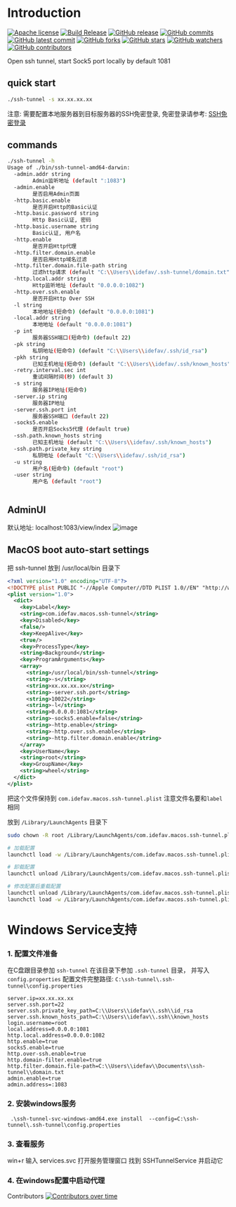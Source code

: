 # Introduction
[![Apache license](https://img.shields.io/badge/License-Apache-blue.svg)](https://lbesson.mit-license.org/)
[![Build Release](https://github.com/idefav/ssh-tunnel/actions/workflows/release.yml/badge.svg)](https://github.com/idefav/ssh-tunnel/actions/workflows/release.yml)
[![GitHub release](https://img.shields.io/github/release/idefav/ssh-tunnel.svg)](https://github.com/idefav/ssh-tunnel/releases/)
[![GitHub commits](https://badgen.net/github/commits/idefav/ssh-tunnel)](https://GitHub.com/idefav/ssh-tunnel/commit/)
[![GitHub latest commit](https://badgen.net/github/last-commit/idefav/ssh-tunnel)](https://GitHub.com/idefav/ssh-tunnel/commit/)
[![GitHub forks](https://badgen.net/github/forks/idefav/ssh-tunnel/)](https://GitHub.com/idefav/ssh-tunnel/network/)
[![GitHub stars](https://badgen.net/github/stars/idefav/ssh-tunnel)](https://GitHub.com/idefav/ssh-tunnel/stargazers/)
[![GitHub watchers](https://badgen.net/github/watchers/idefav/ssh-tunnel/)](https://GitHub.com/idefav/ssh-tunnel/watchers/)
[![GitHub contributors](https://img.shields.io/github/contributors/idefav/ssh-tunnel.svg)](https://GitHub.com/idefav/ssh-tunnel/graphs/contributors/)

Open ssh tunnel, start Sock5 port locally by default 1081

## quick start

```bash
./ssh-tunnel -s xx.xx.xx.xx
```

注意: 需要配置本地服务器到目标服务器的SSH免密登录, 免密登录请参考: [SSH免密登录](https://idefav.github.io/ssh-tunnel/ssh-key-setup.html)

## commands

```bash
./ssh-tunnel -h
Usage of ./bin/ssh-tunnel-amd64-darwin:
  -admin.addr string
        Admin监听地址 (default ":1083")
  -admin.enable
        是否启用Admin页面
  -http.basic.enable
        是否开启Http的Basic认证
  -http.basic.password string
        Http Basic认证, 密码
  -http.basic.username string
        Basic认证, 用户名
  -http.enable
        是否开启Http代理
  -http.filter.domain.enable
        是否启用Http域名过滤
  -http.filter.domain.file-path string
        过滤http请求 (default "C:\\Users\\idefav/.ssh-tunnel/domain.txt")
  -http.local.addr string
        Http监听地址 (default "0.0.0.0:1082")
  -http.over.ssh.enable
        是否开启Http Over SSH
  -l string
        本地地址(短命令) (default "0.0.0.0:1081")
  -local.addr string
        本地地址 (default "0.0.0.0:1081")
  -p int
        服务器SSH端口(短命令) (default 22)
  -pk string
        私钥地址(短命令) (default "C:\\Users\\idefav/.ssh/id_rsa")
  -pkh string
        已知主机地址(短命令) (default "C:\\Users\\idefav/.ssh/known_hosts")
  -retry.interval.sec int
        重试间隔时间(秒) (default 3)
  -s string
        服务器IP地址(短命令)
  -server.ip string
        服务器IP地址
  -server.ssh.port int
        服务器SSH端口 (default 22)
  -socks5.enable
        是否开启Socks5代理 (default true)
  -ssh.path.known_hosts string
        已知主机地址 (default "C:\\Users\\idefav/.ssh/known_hosts")
  -ssh.path.private_key string
        私钥地址 (default "C:\\Users\\idefav/.ssh/id_rsa")
  -u string
        用户名(短命令) (default "root")
  -user string
        用户名 (default "root")



```

## AdminUI

默认地址: localhost:1083/view/index
![image](https://github.com/user-attachments/assets/fb5b016d-5e98-4a5f-ac37-1b7fe5fc5c50)


## MacOS boot auto-start settings

把 ssh-tunnel 放到 /usr/local/bin 目录下

```xml
<?xml version="1.0" encoding="UTF-8"?>
<!DOCTYPE plist PUBLIC "-//Apple Computer//DTD PLIST 1.0//EN" "http://www.apple.com/DTDs/PropertyList-1.0.dtd">
<plist version="1.0">
  <dict>
    <key>Label</key>
    <string>com.idefav.macos.ssh-tunnel</string>
    <key>Disabled</key>
    <false/>
    <key>KeepAlive</key>
    <true/>
    <key>ProcessType</key>
    <string>Background</string>
    <key>ProgramArguments</key>
    <array>
      <string>/usr/local/bin/ssh-tunnel</string>
      <string>-s</string>
      <string>xx.xx.xx.xx</string>
      <string>-server.ssh.port</string>
      <string>10022</string>
      <string>-l</string>
      <string>0.0.0.0:1081</string>
      <string>-socks5.enable=false</string>
      <string>-http.enable</string>
      <string>-http.over.ssh.enable</string>
      <string>-http.filter.domain.enable</string>
    </array>
    <key>UserName</key>
    <string>root</string>
    <key>GroupName</key>
    <string>wheel</string>
  </dict>
</plist>
```

把这个文件保持到 `com.idefav.macos.ssh-tunnel.plist` 注意文件名要和`label` 相同

放到 `/Library/LaunchAgents` 目录下

```bash
sudo chown -R root /Library/LaunchAgents/com.idefav.macos.ssh-tunnel.plist
```

```bash
# 加载配置
launchctl load -w /Library/LaunchAgents/com.idefav.macos.ssh-tunnel.plist

# 卸载配置
launchctl unload /Library/LaunchAgents/com.idefav.macos.ssh-tunnel.plist

# 修改配置后重载配置
launchctl unload /Library/LaunchAgents/com.idefav.macos.ssh-tunnel.plist && \
launchctl load -w /Library/LaunchAgents/com.idefav.macos.ssh-tunnel.plist
```

# Windows Service支持
### 1. 配置文件准备
在C盘跟目录参加 `ssh-tunnel`
在该目录下参加 `.ssh-tunnel` 目录， 并写入 `config.properties`
配置文件完整路径: `C:\ssh-tunnel\.ssh-tunnel\config.properties`

```properties
server.ip=xx.xx.xx.xx
server.ssh.port=22
server.ssh.private_key_path=C:\\Users\\idefav\\.ssh\\id_rsa
server.ssh.known_hosts_path=C:\\Users\\idefav\\.ssh\\known_hosts
login.username=root
local.address=0.0.0.0:1081
http.local.address=0.0.0.0:1082
http.enable=true
socks5.enable=true
http.over-ssh.enable=true
http.domain-filter.enable=true
http.filter.domain.file-path=C:\\Users\\idefav\\Documents\\ssh-tunnel\\domain.txt
admin.enable=true
admin.address=:1083
```

### 2. 安装windows服务

```text
 .\ssh-tunnel-svc-windows-amd64.exe install  --config=C:\ssh-tunnel\.ssh-tunnel\config.properties
```

### 3. 查看服务
win+r 输入 services.svc 打开服务管理窗口
找到 SSHTunnelService 并启动它

### 4. 在windows配置中启动代理


Contributors
[![Contributors over time](https://contributor-graph-api.apiseven.com/contributors-svg?chart=contributorOverTime&repo=idefav/ssh-tunnel)](https://www.apiseven.com/en/contributor-graph?chart=contributorOverTime&repo=idefav/ssh-tunnel)
